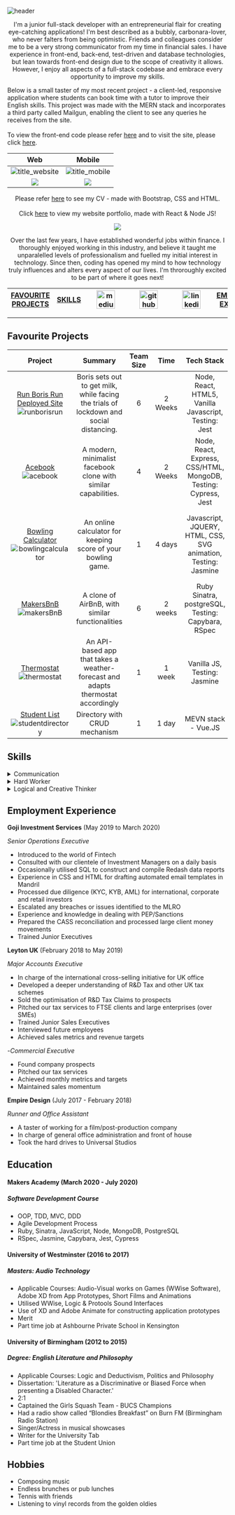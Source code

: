 ![header](https://github.com/LTurns/LTurns/blob/master/imgs/header.png)

<p align="center">
I'm a junior full-stack developer with an entrepreneurial flair for creating eye-catching applications! I'm best described as a bubbly, carbonara-lover, who never falters from being optimistic. Friends and colleagues consider me to be a very strong communicator from my time in financial sales. I have experience in front-end, back-end, test-driven and database technologies, but lean towards front-end design due to the scope of creativity it allows. However, I enjoy all aspects of a full-stack codebase and embrace every opportunity to improve my skills. </p>

<p>Below is a small taster of my most recent project - a client-led, responsive application where students can book time with a tutor to improve their English skills. This project was made with the MERN stack and incorporates a third party called Mailgun, enabling the client to see any queries he receives from the site. <br></br>To view the front-end code please refer <a href="https://github.com/LTurns/teacher_website">here</a> and to visit the site, please click <a href="https://eager-pasteur-1cdd5c.netlify.app/">here</a>.</p>

|Web|Mobile|
|:-:|:-:|
|![title_website](https://github.com/LTurns/LTurns/blob/master/imgs/title_web.png)|![title_mobile](https://github.com/LTurns/LTurns/blob/master/imgs/mobile_title.png)|
|![](https://github.com/LTurns/LTurns/blob/master/imgs/web_prices.png)|![](https://github.com/LTurns/LTurns/blob/master/imgs/prices_table.png)|


  <p align="center">
  Please refer <a href="https://lizziecv.netlify.app/">here</a> to see my CV - made with Bootstrap, CSS and HTML. <br></br> Click <a href="https://lizzieportfolio.netlify.app/">here</a> to view my website portfolio, made with React & Node JS!
</p>
<div align="center">
<img src="https://github.com/LTurns/LTurns/blob/master/imgs/new_border.png"/>
</div>


<p align="center"> 
Over the last few years, I have established wonderful jobs within finance. I thoroughly enjoyed working in this industry, and believe it taught me unparalelled levels of professionalism and fuelled my initial interest in technology. Since then, coding has opened my mind to how technology truly influences and alters every aspect of our lives. I'm throroughly excited to be part of where it goes next!
  </p>

|[FAVOURITE PROJECTS](#chapter-1)|[SKILLS](#chapter-2)|<a href="https://blog.makersacademy.com/@lizzieturney"> <img src="./medium.png" alt="medium" hspace="20" height="42" width="42"></a>|<a href="https://github.com/LTurns"><img src="./github.png" alt="github" hspace="20" height="42" width="42"></a>| <a href="https://www.linkedin.com/in/lizzie-turney-b35548a1/"><img src="./linkedin.png" alt="linkedin" height="42" hspace="20" width="42"></a>|[EMPLOYMENT EXPERIENCE](#chapter-3)|[EDUCATION](#chapter-4)|
|:-:|:-:|:-:|:-:|:-:|:-:|:-:|

------------------------------------------------------------------------------------




## Favourite Projects <a name="chapter-1"></a>


|Project|Summary|Team Size|Time|Tech Stack|Personal Highlights|
|:-:|:-:|:-:|:-:|:-:|:-:|
  |[Run Boris Run](https://github.com/LTurns/run_boris_run) [Deployed Site](https://run-boris-run.netlify.app/)<br> ![runborisrun](https://github.com/LTurns/LTurns/blob/master/imgs/run_boris_run.png)| Boris sets out to get milk, while facing the trials of lockdown and social distancing.|6|2 Weeks|Node, React, HTML5, Vanilla Javascript, Testing: Jest|Bringing this idea to life was a whirlwind of creativity!|
|[Acebook](https://github.com/LTurns/Acebook)<br> ![acebook](https://github.com/LTurns/LTurns/blob/master/imgs/acebook.png)|A modern, minimalist facebook clone with similar capabilities.|4|2 Weeks|Node, React, Express, CSS/HTML, MongoDB, Testing: Cypress, Jest|Learning Node within 2 weeks & being part of a great team was wonderful.|
|[Bowling Calculator](https://github.com/LTurns/bowling_challenge)<br> ![bowlingcalculator](https://github.com/LTurns/LTurns/blob/master/imgs/bowling_calculator.png)| An online calculator for keeping score of your bowling game.|1|4 days|Javascript, JQUERY, HTML, CSS, SVG animation, Testing: Jasmine|Loved experimenting with visuals and animation, especially SVG and JQUERY.| 
|[MakersBnB](https://github.com/LTurns/makersBnB)<br>![makersBnB](https://github.com/LTurns/LTurns/blob/master/imgs/makers_bnb.png)|A clone of AirBnB, with similar functionalities|6|2 weeks|Ruby Sinatra, postgreSQL, Testing: Capybara, RSpec| Working with a great group of people!|
|[Thermostat](https://github.com/LTurns/thermostat)<br>![thermostat](https://github.com/LTurns/LTurns/blob/master/imgs/thermostat.png)|An API-based app that takes a weather-forecast and adapts thermostat accordingly|1|1 week|Vanilla JS, Testing: Jasmine| Getting to grips with AJAX and callbacks|
|[Student List](https://github.com/LTurns/vue_student_list)<br>![studentdirectory](https://github.com/LTurns/LTurns/blob/master/imgs/student_directory.png)|Directory with CRUD mechanism|1|1 day|MEVN stack - Vue.JS|Learning VUE.JS framework!|


<!-- ### Personal Projects ###

|Project|Summary|Time|Tech Stack|Testing|
|:---|:---|:---|:---|:---|
|Thermostat| | | |//Involve my city front-end design for this one|

 use thermostat to include weather API and design - then put this in personal projects -->


## Skills <a name="chapter-2"></a>


<details close>
<summary>Communication</summary>
<br>
  
  In my previous job, much of my time involved consulting with financial investors or investment managers over large amounts of money. This required a high-level of clarity and professionalism, something I can certainly bring to the table. Further to this, in sales, you learn to "mirror" your clients. Selling everyday, though immensely tough, taught me to tailor my approach to each individual, among other invaluable lessons. This stream of varied conversation was something I exceeded in, always hitting target and bringing in over £200k of revenue in my first year.

Technology is perhaps the most indispensable industry of our time. Therefore, being a strong communicator, someone to bridge the gap between client and developer, is perhaps more important than ever and will continue to be a growing necessity.

</details>
  
  <details close>
<summary>Hard Worker</summary>
<br>
  
Jumping from a "C" to an "A" for A level French, exceeding my predicted grades, County Squash Champion and Grade 8 Voice were some early examples of my ability to work and study hard. More recently, it has been proven in my professional career, such as when I received a large promotion from Commercial Executive to Major Accounts Executive at the age of 24.

Self-sufficiency has always been important to me. I wanted to do Makers Academy for over a year and was able to save and complete the course, all while paying rent and bills in London independently. When I come across a problem in my code, it will niggle me until I solve it. I find great satisfaction in seeing my hard work pay off, and technology is no exception. As someone who has worked in industries such as film, sales and finance, I know versatility and a strong work ethic, are essential.

</details>

  <details close>
<summary>Logical and Creative Thinker</summary>
<br>
  
When studying English Literature and Philosophy at University, one of the most useful subject matters was the study of Logic. This was my strongest subject throughout my time at University. I received honours for every paper. Deducting the correct arguments and using mathmatical approaches came to me far more naturally than I ever suspected; I am able to revisit this part of my mind when I code. It has also benefited my creative side. In my masters, I had to edit, create and compose sound for trailers. Click [here](https://www.youtube.com/watch?v=Sukp6BQ7_dQ) to see the trailer I made for a 4 minute film. Combining logic, analytics and creativity really seemed to ameliorate and strengthen my work.

The world is ever evolving due to technology. Creativity, entrepreneurship and logical thinking are at the forefront of this evolution, so having the mindset to get involved, stay ahead, and one day make your own venture, truly excites me.

</details>


## Employment Experience <a name="chapter-3"></a>


**Goji Investment Services** (May 2019 to March 2020)  

*Senior Operations Executive*  
- Introduced to the world of Fintech
- Consulted with our clientele of Investment Managers on a daily basis
- Occasionally utilised SQL to construct  and compile Redash data reports
- Experience in CSS and HTML for drafting automated email templates in Mandril
- Processed due diligence (KYC, KYB, AML) for international, corporate and retail investors
- Escalated any breaches or issues identified to the MLRO
- Experience and knowledge in dealing with PEP/Sanctions
- Prepared the CASS reconciliation and processed large client money movements
- Trained Junior Executives

**Leyton UK** (February 2018 to May 2019)   

*Major Accounts Executive*
- In charge of the international cross-selling initiative for UK office
- Developed a deeper understanding of R&D Tax and other UK tax schemes
- Sold the optimisation of R&D Tax Claims to prospects
- Pitched our tax services to FTSE clients and large enterprises (over SMEs)
- Trained Junior Sales Executives
- Interviewed future employees
- Achieved sales metrics and revenue targets

-*Commercial Executive*
- Found company prospects
- Pitched our tax services
- Achieved monthly metrics and targets
- Maintained sales momentum

**Empire Design** (July 2017 - February 2018)

*Runner and Office Assistant*
- A taster of working for a film/post-production company
- In charge of general office administration and front of house
- Took the hard drives to Universal Studios

## Education <a name="chapter-4"></a>


#### Makers Academy (March 2020 - July 2020)
##### Software Development Course #####

- OOP, TDD, MVC, DDD
- Agile Development Process
- Ruby, Sinatra, JavaScript, Node, MongoDB, PostgreSQL
- RSpec, Jasmine, Capybara, Jest, Cypress

#### University of Westminster (2016 to 2017)
##### Masters: Audio Technology #####

- Applicable Courses: Audio-Visual works on Games (WWise Software), Adobe XD from App Prototypes, Short Films and Animations
- Utilised WWise, Logic & Protools Sound Interfaces
- Use of XD and Adobe Animate for constructing application prototypes
- Merit
- Part time job at Ashbourne Private School in Kensington

#### University of Birmingham (2012 to 2015)
##### Degree: English Literature and Philosophy #####

- Applicable Courses: Logic and Deductivism,  Politics and Philosophy
- Dissertation: 'Literature as a Discriminative or Biased Force when presenting a Disabled Character.'
- 2:1
- Captained the Girls Squash Team - BUCS Champions
- Had a radio show called “Blondies Breakfast” on Burn FM (Birmingham Radio Station)
- Singer/Actress in musical showcases
- Writer for the University Tab
- Part time job at the Student Union

## Hobbies <a name="chapter-5"></a>

- Composing music
- Endless brunches or pub lunches
- Tennis with friends
- Listening to vinyl records from the golden oldies


